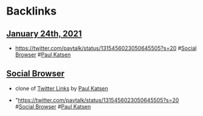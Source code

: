 
# Backlinks
## [January 24th, 2021](<January 24th, 2021.md>)
- https://twitter.com/pavtalk/status/1315456023050645505?s=20 #[Social Browser](<Social Browser.md>) #[Paul Katsen](<Paul Katsen.md>)

## [Social Browser](<Social Browser.md>)
- clone of [Twitter Links](<Twitter Links.md>) by [Paul Katsen](<Paul Katsen.md>)

- "https://twitter.com/pavtalk/status/1315456023050645505?s=20 #[Social Browser](<Social Browser.md>) #[Paul Katsen](<Paul Katsen.md>)

